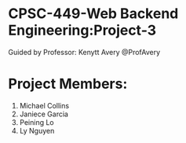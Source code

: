 # CPSC-449-Web Backend Engineering:Project-3

Guided by Professor: Kenytt Avery @ProfAvery

# Project Members:
1. Michael Collins
2. Janiece Garcia
3. Peining Lo
4. Ly Nguyen
